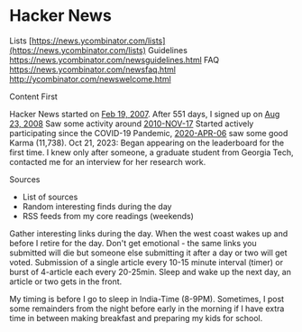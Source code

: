 # Hacker News

Lists [https://news.ycombinator.com/lists](https://news.ycombinator.com/lists)
Guidelines https://news.ycombinator.com/newsguidelines.html
FAQ https://news.ycombinator.com/newsfaq.html
http://ycombinator.com/newswelcome.html

Content First

Hacker News started on [Feb 19, 2007](https://news.ycombinator.com/front?day=2007-02-19).
After 551 days, I signed up on [Aug 23, 2008](https://news.ycombinator.com/front?day=2008-08-23)
Saw some activity around [2010-NOV-17](https://web.archive.org/web/20101117063322/https://news.ycombinator.com/user?id=Brajeshwar)
Started actively participating since the COVID-19 Pandemic, [2020-APR-06](https://web.archive.org/web/20200406075341/https://news.ycombinator.com/user?id=Brajeshwar) saw some good Karma (11,738).
Oct 21, 2023: Began appearing on the leaderboard for the first time. I knew only after someone, a graduate student from Georgia Tech, contacted me for an interview for her research work.

Sources

- List of sources
- Random interesting finds during the day
- RSS feeds from my core readings (weekends)

Gather interesting links during the day.
When the west coast wakes up and before I retire for the day.
Don't get emotional - the same links you submitted will die but someone else submitting it after a day or two will get voted.
Submission of a single article every 10-15 minute interval (timer) or burst of 4-article each every 20-25min. Sleep and wake up the next day, an article or two gets in the front.

My timing is before I go to sleep in India-Time (8-9PM). Sometimes, I post some remainders from the night before early in the morning if I have extra time in between making breakfast and preparing my kids for school.

[^HackerNews]: [Hacker News](https://en.wikipedia.org/wiki/Hacker_News) (HN) is a website focusing on computer science and entrepreneurship. It is run by Y Combinator. In general, content that can be submitted is defined as “anything that gratifies one’s intellectual curiosity.” The word hacker in “Hacker News” is used in its original meaning and refers to the hacker culture which consists of people who enjoy tinkering with technology.